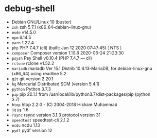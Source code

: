 # debug-shell

* Debian GNU/Linux 10 (buster)
* `zsh` zsh 5.7.1 (x86_64-debian-linux-gnu)
* `node` v14.5.0
* `npm` 6.14.5
* `yarn` 1.22.4
* `php` PHP 7.4.7 (cli) (built: Jun 12 2020 07:47:45) ( NTS )
* `composer` Composer version 1.10.8 2020-06-24 21:23:30
* `psysh` Psy Shell v0.10.4 (PHP 7.4.7 — cli)
* `rclone` rclone v1.52.2
* `mariadb` mariadb Ver 15.1 Distrib 10.4.13-MariaDB, for debian-linux-gnu (x86_64) using readline 5.2
* `git` git version 2.20.1
* `hg` Mercurial Distributed SCM (version 5.4.1)
* `python` Python 3.7.3
* `pip` pip 20.1.1 from /usr/local/lib/python3.7/dist-packages/pip (python 3.7)
* `htop` htop 2.2.0 - (C) 2004-2018 Hisham Muhammad
* `jq` jq-1.6
* `rsync` rsync version 3.1.3 protocol version 31
* `speedtest` speedtest-cli 2.1.2
* `ncdu` ncdu 1.13
* `pydf` pydf version 12
